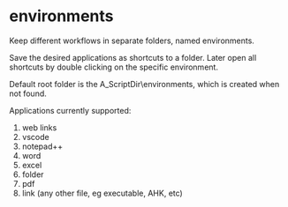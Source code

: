# environments

Keep different workflows in separate folders, named environments.

Save the desired applications as shortcuts to a folder.
Later open all shortcuts by double clicking on the specific environment.

Default root folder is the A_ScriptDir\environments, which is created when not found.

Applications currently supported:

1. web links
2. vscode
3. notepad++
4. word
5. excel
6. folder
7. pdf
8. link (any other file, eg executable, AHK, etc)

